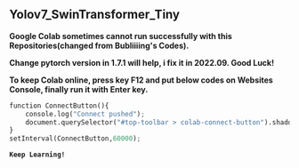 ## Yolov7_SwinTransformer_Tiny
**Google Colab sometimes cannot run successfully with this Repositories(changed from Bubliiiing's Codes).**

**Change pytorch version in 1.7.1 will help, i fix it in 2022.09. Good Luck!**

**To keep Colab online, press key F12 and put below codes on Websites Console, finally run it with Enter key.**
```python
function ConnectButton(){
	console.log("Connect pushed");
	document.querySelector("#top-toolbar > colab-connect-button").shadowRoot.querySelector("#connect").click()
}
setInterval(ConnectButton,60000);
```
**`Keep Learning!`**
